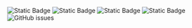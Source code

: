 ![Static Badge](https://img.shields.io/badge/blacklists-60-000000) ![Static Badge](https://img.shields.io/badge/blacklisted-2848616-cc0000) ![Static Badge](https://img.shields.io/badge/whitelisted-2245-00CC00) ![Static Badge](https://img.shields.io/badge/streaming_blacklist-28107-000000) ![GitHub issues](https://img.shields.io/github/issues/fabriziosalmi/blacklists)
